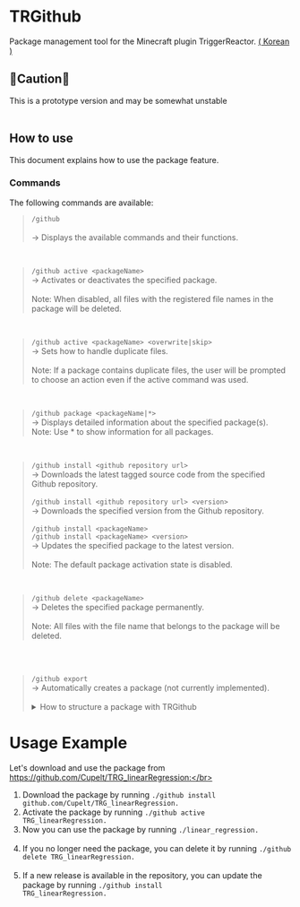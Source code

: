 # TRGithub
Package management tool for the Minecraft plugin TriggerReactor. <a href="https://github.com/Cupelt/TRGithub/blob/main/README_kr.md">( Korean )</a>
</br>
## 🚨Caution🚨
This is a prototype version and may be somewhat unstable
</br></br>
## How to use
This document explains how to use the package feature.

### Commands
The following commands are available:

> `/github`</br></br>
→ Displays the available commands and their functions.</br>
</br>

> `/github active <packageName>`</br>
→ Activates or deactivates the specified package.</br></br>
Note: When disabled, all files with the registered file names in the package will be deleted.
</br>

> `/github active <packageName> <overwrite|skip>`</br>
→ Sets how to handle duplicate files.</br></br>
Note: If a package contains duplicate files, the user will be prompted to choose an action even if the active command was used.</br>
</br>

> `/github package <packageName|*>`</br>
→ Displays detailed information about the specified package(s).</br>
Note: Use * to show information for all packages.</br>
</br>

> `/github install <github repository url>`</br>
→ Downloads the latest tagged source code from the specified Github repository.</br></br>
> `/github install <github repository url> <version>`</br>
→ Downloads the specified version from the Github repository.</br></br>
> `/github install <packageName>`</br>
> `/github install <packageName> <version>`</br>
→ Updates the specified package to the latest version.</br></br>
Note: The default package activation state is disabled.</br>
</br>

> `/github delete <packageName>`</br>
→ Deletes the specified package permanently.</br></br>
Note: All files with the file name that belongs to the package will be deleted.</br>
</br>
</br>

<blockquote><code>/github export</code></br>
  → Automatically creates a package (not currently implemented).</br></br>
  <details>
  <summary>How to structure a package with TRGithub</summary>
  </br>
    <blockquote>
      Hello there! You want to create a package with TRGithub?! </br></br>
      Here's a guide to help you create a package using TRGithub.</br>
      <h2>Package Structure</h2>
      </br>The package consists of the following:</br></br>
      Only the <code>package-info.json</code> file and the TriggerReactor files you create are needed!</br></br>
      The structure of <code>package-info.json</code> is as follows:</br>
      <pre>
  {
    "info": {
      "name": "Package Name",
      "author" : "Author Name",
      "description": "Package Description",
      "jdk" : "Recommended Java Version",
      "mc_version" : "Tested Minecraft Version",
      "trg_version" : "Tested TriggerReactor Version"
    },
    "triggers": {
      "CommandTrigger": [
        "triggerfile.trg",
        "triggerfile.json"
      ]
    }
  }
      </pre>
      The above code will detect <code>triggerfile.trg</code> and <code>triggerfile.json</code> in the CommandTrigger directory of your repository,</br>
      and add them to <code>./plugin/TriggerReactor/CommandTrigger</code>.</br></br>
      The triggers currently supported by TRGithub are:</br>
      <code>"CommandTrigger", "CustomTrigger", "Executor", "InventoryTrigger", "NamedTriggers", "Placeholder", "RepeatTrigger", "Other"</code></br></br>
      The <code>"Other"</code> trigger will add any additional required files to the <code>./plugin/TriggerReactor/Other</code> directory.</br>
      So, it's important to write the code correctly.</br></br>
      <h2>Creating a Release</h2>
      Once all files have been uploaded to GitHub, it's time to create a release.</br></br>
      Go to the Releases tab, click <code>Draft new Release</code>, create a tag (the tag name becomes the package version),</br>
      add a title, and click <code>Publish Release</code>.</br></br>
      If you still don't understand,</br>
      there's a perfect example here!</br></br>
      <a href="https://github.com/Cupelt/TRG_linearRegression">Example Package</a></br></br>
      You can download it using <code>./github install github.com/Cupelt/TRG_linearRegression</code>,</br>
      activate the package with <code>./github active TRG_linearRegression</code>,</br>
      and use it with <code>./linear_regression</code>.
    </blockquote>
  </details>
</blockquote>


# Usage Example
Let's download and use the package from https://github.com/Cupelt/TRG_linearRegression:</br></br>

1. Download the package by running <code>./github install github.com/Cupelt/TRG_linearRegression.</code></br>
2. Activate the package by running <code>./github active TRG_linearRegression.</code></br>
3. Now you can use the package by running <code>./linear_regression.</code></br></br>
4. If you no longer need the package, you can delete it by running <code>./github delete TRG_linearRegression.</code></br></br>
5. If a new release is available in the repository, you can update the package by running <code>./github install TRG_linearRegression.</code></br>
